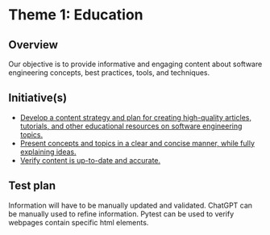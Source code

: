 # Theme 1: Education
## Overview
Our objective is to provide informative and engaging content about 
software engineering concepts, best practices, tools, and techniques.

## Initiative(s)
* [Develop a content strategy and plan for creating high-quality articles, tutorials, and other educational resources on software engineering topics.](initiatives/initiative_content_creation.md)
* [Present concepts and topics in a clear and concise manner, while fully explaining ideas.](initiatives/content_readability.md)
* [Verify content is up-to-date and accurate.](initiatives/content_validation.md)

## Test plan
Information will have to be manually updated and validated. ChatGPT can be manually used to refine information.
Pytest can be used to verify webpages contain specific html elements.